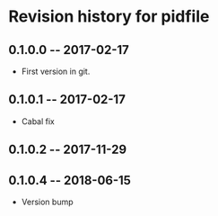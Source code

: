 # Revision history for pidfile

## 0.1.0.0  -- 2017-02-17

* First version in git.

## 0.1.0.1  -- 2017-02-17

* Cabal fix

## 0.1.0.2  -- 2017-11-29

## 0.1.0.4  -- 2018-06-15

* Version bump
